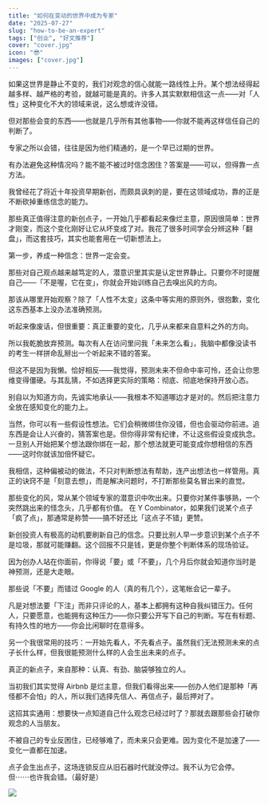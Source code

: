 ```yaml
---
title: "如何在变动的世界中成为专家"
date: "2025-07-27"
slug: "how-to-be-an-expert"
tags: ["创业", "好文推荐"]
cover: "cover.jpg"
icon: "😎"
images: ["cover.jpg"]
---
```

如果这世界是静止不变的，我们对观念的信心就能一路线性上升。某个想法经得起越多样、越严格的考验，就越可能是真的。许多人其实默默相信这一点——对「人性」这种变化不大的领域来说，这么想或许没错。



但对那些会变的东西——也就是几乎所有其他事物——你就不能再这样信任自己的判断了。



专家之所以会错，往往是因为他们精通的，是一个早已过期的世界。



有办法避免这种情况吗？能不能不被过时信念困住？答案是——可以，但得靠一点方法。



我曾经花了将近十年投资早期新创，而颇具讽刺的是，要在这领域成功，靠的正是不断砍掉重练信念的能力。



那些真正值得注意的新创点子，一开始几乎都看起来像烂主意，原因很简单：世界才刚变，而这个变化刚好让它从坏变成了对。我花了很多时间学会分辨这种「翻盘」，而这套技巧，其实也能套用在一切新想法上。



第一步，养成一种信念：世界一定会变。



那些对自己观点越来越笃定的人，潜意识里其实是认定世界静止。只要你不时提醒自己——「不是喔，它在变」，你就会开始训练自己去嗅出风的方向。



那该从哪里开始观察？除了「人性不太变」这条中等实用的原则外，很抱歉，变化这东西基本上没办法准确预测。



听起来像废话，但很重要：真正重要的变化，几乎从来都来自意料之外的方向。



所以我乾脆放弃预测。每次有人在访问里问我「未来怎么看」，我脑中都像没读书的考生一样拼命乱掰出一个听起来不错的答案。



但这不是因为我懒。恰好相反——我觉得，预测未来不但命中率可怜，还会让你思维变得僵硬。与其乱猜，不如选择更实际的策略：彻底、彻底地保持开放心态。



别自以为知道方向，先诚实地承认——我根本不知道哪边才是对的。然后把注意力全放在感知变化的能力上。



当然，你可以有一些假设性想法。它们会稍微绑住你没错，但也会驱动你前进。追东西是会让人兴奋的，猜答案也是。但你得非常有纪律，不让这些假设变成执念。
一旦别人开始把某个想法跟你绑在一起，那个想法就更可能变成你想相信的东西——这时你就该加倍怀疑它。



我相信，这种偏被动的做法，不只对判断想法有帮助，连产出想法也一样管用。真正的诀窍不是「刻意去想」，而是解决问题时，不打断那些莫名冒出来的直觉。



那些变化的风，常从某个领域专家的潜意识中吹出来。只要你对某件事够熟，一个突然跳出来的怪念头，几乎都有价值。
在 Y Combinator，如果我们说某个点子「疯了点」，那通常是称赞——搞不好还比「这点子不错」更赞。



新创投资人有极高的动机要刷新自己的信念。只要比别人早一步意识到某个点子不是垃圾，那就可能赚翻。这个回报不只是钱，更是你整个判断体系的现场验证。



因为创办人站在你面前，你得说「要」或「不要」，几个月后你就会知道你当时是神预测，还是大走眼。



那些说「不要」而错过 Google 的人（真的有几个），这笔帐会记一辈子。



凡是对想法要「下注」而非只评论的人，基本上都拥有这种自我纠错压力。任何人，只要愿意，也能拥有这种压力——你只要公开写下自己的判断。写在有标题、有持久性的地方——你会比闲聊时在意得多。



另一个我很常用的技巧：一开始先看人，不先看点子。虽然我们无法预测未来的点子长什么样，但我很能预测什么样的人会生出未来的点子。



真正的新点子，来自那种：认真、有劲、脑袋够独立的人。



当初我们其实觉得 Airbnb 是烂主意，但我们看得出来——创办人他们是那种「再怪都不会怕」的人，所以我们选择先信人、再信点子，最后押对了。



这招其实通用：想要快一点知道自己什么观念已经过时了？那就去跟那些会打破你观念的人当朋友。



不被自己的专业反困住，已经够难了，而未来只会更难。因为变化不是加速了——变化一直都在加速。



点子会生出点子，这场连锁反应从旧石器时代就没停过。我不认为它会停。
但⋯⋯也许我会错。（最好是）




![](https://prod-files-secure.s3.us-west-2.amazonaws.com/112d0858-5090-4d34-a606-b75eb8d65fd2/46476355-9cf3-4e99-9b7a-3531bc426380/1000202064.png?X-Amz-Algorithm=AWS4-HMAC-SHA256&X-Amz-Content-Sha256=UNSIGNED-PAYLOAD&X-Amz-Credential=ASIAZI2LB466UNQOP3KY%2F20250925%2Fus-west-2%2Fs3%2Faws4_request&X-Amz-Date=20250925T221034Z&X-Amz-Expires=3600&X-Amz-Security-Token=IQoJb3JpZ2luX2VjEPb%2F%2F%2F%2F%2F%2F%2F%2F%2F%2FwEaCXVzLXdlc3QtMiJHMEUCIHItB8bEqJQP7LtdgY%2FJmzeaG0%2FPmXE91Xu7U9%2BLZDcXAiEA4DckkSF9Nx78mR2uurAR%2BTB8nQrjAwHFfSQLFy9FUxIq%2FwMIfxAAGgw2Mzc0MjMxODM4MDUiDH3bdxH8lJTNwKglrircA48nU%2FPwFcpFoeI%2FaXXfwBEQayAjqLbuzh6JNK5LpZPuYgbsFy%2FIZi8FohTTrIhgCTV8wowi426Z9rZFBXYsHGsush2WbUvwHb1PFOa6SM0lsBcSmskPRRetNaUNxF8ZP3H1pIG9Vna%2BKopi7HBz%2Bj%2FzfxLubnBo2cWQ97i2FeddiVHO2%2FSdhJjB%2FX7cr4nhtxdiwSFxY1%2BrJ9T8kXinxTmj3xu6Cr%2BLBmwU5D%2FkoxqjkVrIy%2BjKI5jMY%2BLFRq2MZgxr%2FQ7BIlWGOr652vTHQs2AMbQuBtbfqA0AgkkP2wsN9PCIyXiQt53WXIVJ2PzNeEJ202KsiBHrxm28lrVXdv4rz4xlGPhNnjdT0vnxek5wP8V6pvpyfPezybO4A8Z72PZOIS33ybv7hKlDK8HH4Y2HNykya1HK3sJkgD7%2FY4%2FwfIDRjRwA9E9Pk3MB5l3Z4EwMqtY1cQdOLtmwa9%2BIMt6gMYy2Q7XLj3ds1bg4MwBcCBsEfGuD4NG58bGJLxzCNAZgJDjEzuNw%2Fd18aHKyynbPLc17157uVH6kwSOeLh6z4k2LoHw8wukAQdh9lfTrRbNzxUQuJw3h8fmts4NCXJ2JgOo%2FULlnMncZF1JsWbiFCPr5uvQx3Us%2FFZUIMJf21sYGOqUBjWSU2aKU8b12zmvUdX1WPhaz8bXYEt43eHbzdOHv1KNXaC0i5qMcT85ATP3Pn8c7rNy2N%2B%2Fe%2FK2l5Th4Xq2wINhztydb7Nc5A895kdF5rGZU%2Bt%2F1z0gigfm0otM83RxlkoReJSK8klI%2FtxkLWk9dAaTIOWj9GZGH5wQJq7QNu3lVx206ITmuTCZUmt9tlKfzF%2BCanA6ivZdwUh%2FWQN3dOyHF9kod&X-Amz-Signature=d74070e04a89c8a95e0a42a57fcfa179db7ddfe3b109016857a7a07fa457eb53&X-Amz-SignedHeaders=host&x-amz-checksum-mode=ENABLED&x-id=GetObject)

